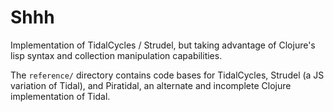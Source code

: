# Shhh

Implementation of TidalCycles / Strudel, but taking advantage of Clojure's lisp syntax and collection manipulation capabilities.

The `reference/` directory contains code bases for TidalCycles, Strudel (a JS variation of Tidal), and Piratidal, an alternate and incomplete Clojure implementation of Tidal.

